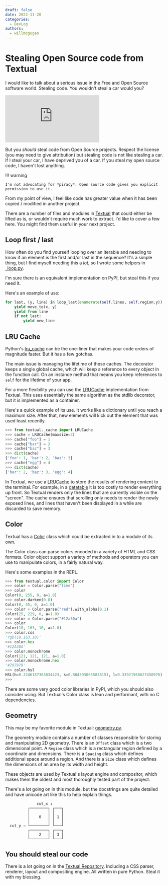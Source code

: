 ```yaml
---
draft: false
date: 2022-11-20
categories:
  - DevLog
authors:
  - willmcgugan
---
```


# Stealing Open Source code from Textual

I would like to talk about a serious issue in the Free and Open Source software world. Stealing code. You wouldn't steal a car would you?

<div class="video-wrapper">
<iframe width="auto" src="https://www.youtube.com/embed/HmZm8vNHBSU" title="YouTube video player" frameborder="0" allow="accelerometer; autoplay; clipboard-write; encrypted-media; gyroscope; picture-in-picture" allowfullscreen></iframe>
</div>

But you *should* steal code from Open Source projects. Respect the license (you may need to give attribution) but stealing code is not like stealing a car. If I steal your car, I have deprived you of a car. If you steal my open source code, I haven't lost anything.

!!! warning

    I'm not advocating for *piracy*. Open source code gives you explicit permission to use it.


From my point of view, I feel like code has greater value when it has been copied / modified in another project.

There are a number of files and modules in [Textual](https://github.com/Textualize/textual) that could either be lifted as is, or wouldn't require much work to extract. I'd like to cover a few here. You might find them useful in your next project.

<!-- more -->

## Loop first / last

How often do you find yourself looping over an iterable and needing to know if an element is the first and/or last in the sequence? It's a simple thing, but I find myself needing this a *lot*, so I wrote some helpers in [_loop.py](https://github.com/Textualize/textual/blob/main/src/textual/_loop.py).

I'm sure there is an equivalent implementation on PyPI, but steal this if you need it.

Here's an example of use:

```python
for last, (y, line) in loop_last(enumerate(self.lines, self.region.y)):
    yield move_to(x, y)
    yield from line
    if not last:
        yield new_line
```

## LRU Cache

Python's [lru_cache](https://docs.python.org/3/library/functools.html#functools.lru_cache) can be the one-liner that makes your code orders of magnitude faster. But it has a few gotchas.

The main issue is managing the lifetime of these caches. The decorator keeps a single global cache, which will keep a reference to every object in the function call. On an instance method that means you keep references to `self` for the lifetime of your app.

For a more flexibility you can use the [LRUCache](https://github.com/Textualize/textual/blob/main/src/textual/_cache.py) implementation from Textual. This uses essentially the same algorithm as the stdlib decorator, but it is implemented as a container.

Here's a quick example of its use. It works like a dictionary until you reach a maximum size. After that, new elements will kick out the element that was used least recently.

```python
>>> from textual._cache import LRUCache
>>> cache = LRUCache(maxsize=3)
>>> cache["foo"] = 1
>>> cache["bar"] = 2
>>> cache["baz"] = 3
>>> dict(cache)
{'foo': 1, 'bar': 2, 'baz': 3}
>>> cache["egg"] = 4
>>> dict(cache)
{'bar': 2, 'baz': 3, 'egg': 4}
```

In Textual, we use a [LRUCache](https://github.com/Textualize/textual/search?q=LRUCache) to store the results of rendering content to the terminal. For example, in a [datatable](https://twitter.com/search?q=%23textualdatatable&src=typed_query&f=live) it is too costly to render everything up front. So Textual renders only the lines that are currently visible on the "screen". The cache ensures that scrolling only needs to render the newly exposed lines, and lines that haven't been displayed in a while are discarded to save memory.


## Color

Textual has a [Color](https://github.com/Textualize/textual/blob/main/src/textual/color.py) class which could be extracted in to a module of its own.

The Color class can parse colors encoded in a variety of HTML and CSS formats. Color object support a variety of methods and operators you can use to manipulate colors, in a fairly natural way.

Here's some examples in the REPL.


```python
>>> from textual.color import Color
>>> color = Color.parse("lime")
>>> color
Color(0, 255, 0, a=1.0)
>>> color.darken(0.8)
Color(0, 45, 0, a=1.0)
>>> color + Color.parse("red").with_alpha(0.1)
Color(25, 229, 0, a=1.0)
>>> color = Color.parse("#12a30a")
>>> color
Color(18, 163, 10, a=1.0)
>>> color.css
'rgb(18,163,10)'
>>> color.hex
'#12A30A'
>>> color.monochrome
Color(121, 121, 121, a=1.0)
>>> color.monochrome.hex
'#797979'
>>> color.hsl
HSL(h=0.3246187363834423, s=0.8843930635838151, l=0.33921568627450976)
>>>
```

There are some very good color libraries in PyPI, which you should also consider using. But Textual's Color class is lean and performant, with no C dependencies.

## Geometry

This may be my favorite module in Textual: [geometry.py](https://github.com/Textualize/textual/blob/main/src/textual/geometry.py).

The geometry module contains a number of classes responsible for storing and manipulating 2D geometry. There is an `Offset` class which is a two dimensional point. A `Region` class which is a rectangular region defined by a coordinate and dimensions. There is a `Spacing` class which defines additional space around a region. And there is a `Size` class which defines the dimensions of an area by its width and height.

These objects are used by Textual's layout engine and compositor, which makes them the oldest and most thoroughly tested part of the project.

There's a lot going on in this module, but the docstrings are quite detailed and have unicode art like this to help explain things.

```
              cut_x ↓
          ┌────────┐ ┌───┐
          │        │ │   │
          │    0   │ │ 1 │
          │        │ │   │
  cut_y → └────────┘ └───┘
          ┌────────┐ ┌───┐
          │    2   │ │ 3 │
          └────────┘ └───┘
```

## You should steal our code

There is a lot going on in the [Textual Repository](https://github.com/Textualize/textual). Including a CSS parser, renderer, layout and compositing engine. All written in pure Python. Steal it with my blessing.
